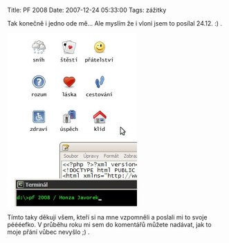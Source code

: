 Title: PF 2008
Date: 2007-12-24 05:33:00
Tags: zážitky

Tak konečně i jedno ode mě… Ale myslím že i vloni jsem to posílal 24.12. :) .

![obrázek](images/16.jpg)

Tímto taky děkuji všem, kteří si na mne vzpomněli a poslali mi to svoje péééefko. V průběhu roku mi sem do komentářů můžete nadávat, jak to moje přání vůbec nevyšlo ;) .